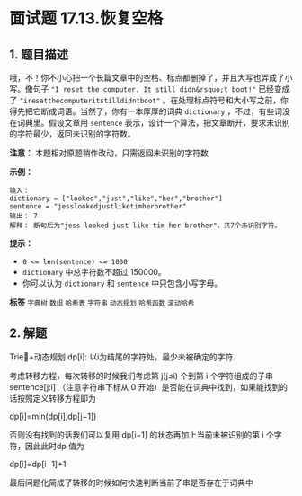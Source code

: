# 面试题 17.13.恢复空格

## 1. 题目描述

哦，不！你不小心把一个长篇文章中的空格、标点都删掉了，并且大写也弄成了小写。像句子 `"I reset the computer. It still didn&rsquo;t boot!"` 已经变成了 `"iresetthecomputeritstilldidntboot"` 。在处理标点符号和大小写之前，你得先把它断成词语。当然了，你有一本厚厚的词典 `dictionary` ，不过，有些词没在词典里。假设文章用 `sentence` 表示，设计一个算法，把文章断开，要求未识别的字符最少，返回未识别的字符数。

**注意：** 本题相对原题稍作改动，只需返回未识别的字符数

**示例：**

```
输入：
dictionary = ["looked","just","like","her","brother"]
sentence = "jesslookedjustliketimherbrother"
输出： 7
解释： 断句后为"jess looked just like tim her brother"，共7个未识别字符。
```

**提示：**
- `0 <= len(sentence) <= 1000`
- `dictionary` 中总字符数不超过 150000。
- 你可以认为 `dictionary` 和 `sentence` 中只包含小写字母。

**标签**
`字典树` `数组` `哈希表` `字符串` `动态规划` `哈希函数` `滚动哈希`


## 2. 解题

Trie🌲+动态规划
dp[i]: 以i为结尾的字符处，最少未被确定的字符.

考虑转移方程，每次转移的时候我们考虑第 j(j≤i) 个到第 i 个字符组成的子串sentence[j:i] （注意字符串下标从 0 开始）是否能在词典中找到，如果能找到的话按照定义转移方程即为

dp[i]=min(dp[i],dp[j−1])

否则没有找到的话我们可以复用 dp[i−1] 的状态再加上当前未被识别的第 i 个字符，因此此时dp 值为

dp[i]=dp[i−1]+1

最后问题化简成了转移的时候如何快速判断当前子串是否存在于词典中
